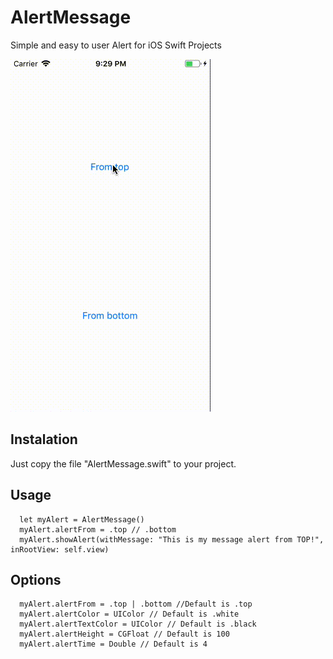 # AlertMessage
Simple and easy to user Alert for iOS Swift Projects

![alt text](https://raw.githubusercontent.com/gustavorega/AlertMessage/master/alertMessage.gif)

## Instalation

Just copy the file "AlertMessage.swift" to your project.

## Usage

```
  let myAlert = AlertMessage()
  myAlert.alertFrom = .top // .bottom
  myAlert.showAlert(withMessage: "This is my message alert from TOP!", inRootView: self.view)
```

## Options

```
  myAlert.alertFrom = .top | .bottom //Default is .top
  myAlert.alertColor = UIColor // Default is .white
  myAlert.alertTextColor = UIColor // Default is .black
  myAlert.alertHeight = CGFloat // Default is 100
  myAlert.alertTime = Double // Default is 4
